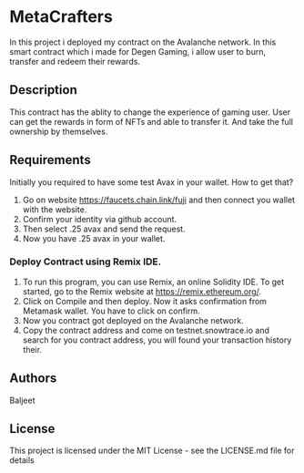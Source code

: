 # MetaCrafters

In this project i deployed my contract on the Avalanche network. In this smart contract which i made for Degen Gaming, i allow user to burn, transfer and redeem their rewards. 

## Description

This contract has the ablity to change the experience of gaming user. User can get the rewards in form of NFTs and able to transfer it. And take the full ownership by themselves.

## Requirements
Initially you required to have some test Avax in your wallet. How to get that?
  1. Go on website https://faucets.chain.link/fuji  and then connect you wallet with the website.
  2. Confirm your identity via github account.
  3. Then select .25 avax and send the request.
  4. Now you have .25 avax in your wallet.

### Deploy Contract using Remix IDE.

1. To run this program, you can use Remix, an online Solidity IDE. To get started, go to the Remix website at https://remix.ethereum.org/.
2. Click on Compile and then deploy. Now it asks confirmation from Metamask wallet. You have to click on confirm.
3. Now you contract got deployed on the Avalanche network.
4. Copy the contract address and come on testnet.snowtrace.io and search for you contract address, you will found your transaction history their.

## Authors

Baljeet


## License

This project is licensed under the MIT License - see the LICENSE.md file for details
